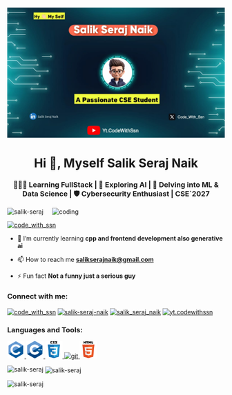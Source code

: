 <img src="header_Image.png" alt="Header Image"> </img>

<h1 align="center">Hi 👋, Myself Salik Seraj Naik</h1>
<h3 align="center">🧑🏻‍💻 Learning FullStack | 🤖 Exploring AI | 🧠 Delving into ML & Data Science | 🛡️ Cybersecurity Enthusiast | CSE`2027</h3>
<img align="right" alt="coding" width= "400" src="https://user-images.githubusercontent.com/74038190/229223263-cf2e4b07-2615-4f87-9c38-e37600f8381a.gif">


<p align="left"> <img src="https://komarev.com/ghpvc/?username=salik-seraj&label=Profile%20views&color=0e75b6&style=flat" alt="salik-seraj" /> </p>

<p align="left"> <a href="https://twitter.com/code_with_ssn" target="blank"><img src="https://img.shields.io/twitter/follow/code_with_ssn?logo=twitter&style=for-the-badge" alt="code_with_ssn" /></a> </p>

- 🌱 I’m currently learning **cpp and frontend development also generative ai**


- 📫 How to reach me **salikserajnaik@gmail.com**

- ⚡ Fun fact **Not a funny just a serious guy**

<h3 align="left">Connect with me:</h3>
<p align="left">
<a href="https://twitter.com/code_with_ssn" target="blank"><img align="center" src="https://raw.githubusercontent.com/rahuldkjain/github-profile-readme-generator/master/src/images/icons/Social/twitter.svg" alt="code_with_ssn" height="30" width="40" /></a>
<a href="https://www.linkedin.com/in/salik-seraj-naik?utm_source=share&utm_campaign=share_via&utm_content=profile&utm_medium=android_app" target="blank"><img align="center" src="https://raw.githubusercontent.com/rahuldkjain/github-profile-readme-generator/master/src/images/icons/Social/linked-in-alt.svg" alt="salik-seraj-naik" height="30" width="40" /></a>
<a href="https://instagram.com/salik_seraj_naik" target="blank"><img align="center" src="https://raw.githubusercontent.com/rahuldkjain/github-profile-readme-generator/master/src/images/icons/Social/instagram.svg" alt="salik_seraj_naik" height="30" width="40" /></a>
<a href="https://youtube.com/@Yt.CodeWithSsn?si=sN_l_5aGx3nMhNkI" target="blank"><img align="center" src="https://raw.githubusercontent.com/rahuldkjain/github-profile-readme-generator/master/src/images/icons/Social/youtube.svg" alt="yt.codewithssn" height="30" width="40" /></a>
</p>

<h3 align="left">Languages and Tools:</h3>
<p align="left"> <a href="https://www.cprogramming.com/" target="_blank" rel="noreferrer"> <img src="https://raw.githubusercontent.com/devicons/devicon/master/icons/c/c-original.svg" alt="c" width="40" height="40"/> </a> <a href="https://www.w3schools.com/cpp/" target="_blank" rel="noreferrer"> <img src="https://raw.githubusercontent.com/devicons/devicon/master/icons/cplusplus/cplusplus-original.svg" alt="cplusplus" width="40" height="40"/> </a> <a href="https://www.w3schools.com/css/" target="_blank" rel="noreferrer"> <img src="https://raw.githubusercontent.com/devicons/devicon/master/icons/css3/css3-original-wordmark.svg" alt="css3" width="40" height="40"/> </a> <a href="https://git-scm.com/" target="_blank" rel="noreferrer"> <img src="https://www.vectorlogo.zone/logos/git-scm/git-scm-icon.svg" alt="git" width="40" height="40"/> </a> <a href="https://www.w3.org/html/" target="_blank" rel="noreferrer"> <img src="https://raw.githubusercontent.com/devicons/devicon/master/icons/html5/html5-original-wordmark.svg" alt="html5" width="40" height="40"/> </a> </p>

<p><img align="left" src="https://github-readme-stats.vercel.app/api/top-langs?username=salik-seraj&show_icons=true&locale=en&layout=compact" alt="salik-seraj" /></p>

<p>&nbsp;<img align="center" src="https://github-readme-stats.vercel.app/api?username=salik-seraj&show_icons=true&locale=en" alt="salik-seraj" /></p>

<p><img align="center" src="https://github-readme-streak-stats.herokuapp.com/?user=salik-seraj&" alt="salik-seraj" /></p>
